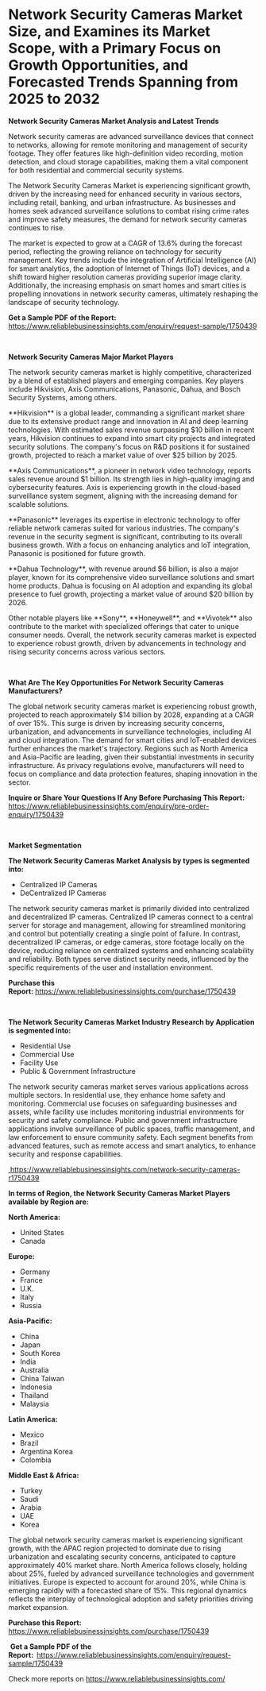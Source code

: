 <p><h1>Network Security Cameras Market Size, and Examines its Market Scope, with a Primary Focus on Growth Opportunities, and Forecasted Trends Spanning from 2025 to 2032</h1></p><p><strong>Network Security Cameras Market Analysis and Latest Trends</strong></p>
<p><p>Network security cameras are advanced surveillance devices that connect to networks, allowing for remote monitoring and management of security footage. They offer features like high-definition video recording, motion detection, and cloud storage capabilities, making them a vital component for both residential and commercial security systems. </p><p>The Network Security Cameras Market is experiencing significant growth, driven by the increasing need for enhanced security in various sectors, including retail, banking, and urban infrastructure. As businesses and homes seek advanced surveillance solutions to combat rising crime rates and improve safety measures, the demand for network security cameras continues to rise. </p><p>The market is expected to grow at a CAGR of 13.6% during the forecast period, reflecting the growing reliance on technology for security management. Key trends include the integration of Artificial Intelligence (AI) for smart analytics, the adoption of Internet of Things (IoT) devices, and a shift toward higher resolution cameras providing superior image clarity. Additionally, the increasing emphasis on smart homes and smart cities is propelling innovations in network security cameras, ultimately reshaping the landscape of security technology.</p></p>
<p><strong>Get a Sample PDF of the Report:&nbsp;</strong> <a href="https://www.reliablebusinessinsights.com/enquiry/request-sample/1750439?utm_campaign=2180&utm_medium=2&utm_source=Github&utm_content=ia&utm_term=04042025&utm_id=network-security-cameras">https://www.reliablebusinessinsights.com/enquiry/request-sample/1750439</a></p>
<p>&nbsp;</p>
<p><strong>Network Security Cameras Major Market Players</strong></p>
<p><p>The network security cameras market is highly competitive, characterized by a blend of established players and emerging companies. Key players include Hikvision, Axis Communications, Panasonic, Dahua, and Bosch Security Systems, among others.</p><p>**Hikvision** is a global leader, commanding a significant market share due to its extensive product range and innovation in AI and deep learning technologies. With estimated sales revenue surpassing $10 billion in recent years, Hikvision continues to expand into smart city projects and integrated security solutions. The company's focus on R&D positions it for sustained growth, projected to reach a market value of over $25 billion by 2025.</p><p>**Axis Communications**, a pioneer in network video technology, reports sales revenue around $1 billion. Its strength lies in high-quality imaging and cybersecurity features. Axis is experiencing growth in the cloud-based surveillance system segment, aligning with the increasing demand for scalable solutions.</p><p>**Panasonic** leverages its expertise in electronic technology to offer reliable network cameras suited for various industries. The company's revenue in the security segment is significant, contributing to its overall business growth. With a focus on enhancing analytics and IoT integration, Panasonic is positioned for future growth.</p><p>**Dahua Technology**, with revenue around $6 billion, is also a major player, known for its comprehensive video surveillance solutions and smart home products. Dahua is focusing on AI adoption and expanding its global presence to fuel growth, projecting a market value of around $20 billion by 2026.</p><p>Other notable players like **Sony**, **Honeywell**, and **Vivotek** also contribute to the market with specialized offerings that cater to unique consumer needs. Overall, the network security cameras market is expected to experience robust growth, driven by advancements in technology and rising security concerns across various sectors.</p></p>
<p>&nbsp;</p>
<p><strong>What Are The Key Opportunities For Network Security Cameras Manufacturers?</strong></p>
<p><p>The global network security cameras market is experiencing robust growth, projected to reach approximately $14 billion by 2028, expanding at a CAGR of over 15%. This surge is driven by increasing security concerns, urbanization, and advancements in surveillance technologies, including AI and cloud integration. The demand for smart cities and IoT-enabled devices further enhances the market's trajectory. Regions such as North America and Asia-Pacific are leading, given their substantial investments in security infrastructure. As privacy regulations evolve, manufacturers will need to focus on compliance and data protection features, shaping innovation in the sector.</p></p>
<p><strong>Inquire or Share Your Questions If Any Before Purchasing This Report:</strong> <a href="https://www.reliablebusinessinsights.com/enquiry/pre-order-enquiry/1750439?utm_campaign=2180&utm_medium=2&utm_source=Github&utm_content=ia&utm_term=04042025&utm_id=network-security-cameras">https://www.reliablebusinessinsights.com/enquiry/pre-order-enquiry/1750439</a></p>
<p>&nbsp;</p>
<p><strong>Market Segmentation</strong></p>
<p><strong>The Network Security Cameras Market Analysis by types is segmented into:</strong></p>
<p><ul><li>Centralized IP Cameras</li><li>DeCentralized IP Cameras</li></ul></p>
<p><p>The network security cameras market is primarily divided into centralized and decentralized IP cameras. Centralized IP cameras connect to a central server for storage and management, allowing for streamlined monitoring and control but potentially creating a single point of failure. In contrast, decentralized IP cameras, or edge cameras, store footage locally on the device, reducing reliance on centralized systems and enhancing scalability and reliability. Both types serve distinct security needs, influenced by the specific requirements of the user and installation environment.</p></p>
<p><strong>Purchase this Report:&nbsp;</strong><a href="https://www.reliablebusinessinsights.com/purchase/1750439?utm_campaign=2180&utm_medium=2&utm_source=Github&utm_content=ia&utm_term=04042025&utm_id=network-security-cameras">https://www.reliablebusinessinsights.com/purchase/1750439</a></p>
<p>&nbsp;</p>
<p><strong>The Network Security Cameras Market Industry Research by Application is segmented into:</strong></p>
<p><ul><li>Residential Use</li><li>Commercial Use</li><li>Facility Use</li><li>Public & Government Infrastructure</li></ul></p>
<p><p>The network security cameras market serves various applications across multiple sectors. In residential use, they enhance home safety and monitoring. Commercial use focuses on safeguarding businesses and assets, while facility use includes monitoring industrial environments for security and safety compliance. Public and government infrastructure applications involve surveillance of public spaces, traffic management, and law enforcement to ensure community safety. Each segment benefits from advanced features, such as remote access and smart analytics, to enhance security and response capabilities.</p></p>
<p><a href="https://www.reliablebusinessinsights.com/network-security-cameras-r1750439?utm_campaign=2180&utm_medium=2&utm_source=Github&utm_content=ia&utm_term=04042025&utm_id=network-security-cameras">&nbsp;https://www.reliablebusinessinsights.com/network-security-cameras-r1750439</a></p>
<p><strong>In terms of Region, the Network Security Cameras Market Players available by Region are:</strong></p>
<p>
    <p> <strong> North America: </strong>
        <ul>
            <li>United States</li>
            <li>Canada</li>
        </ul>
        </p> 
    <p> <strong> Europe: </strong>
        <ul>
            <li>Germany</li>
            <li>France</li>
            <li>U.K.</li>
            <li>Italy</li>
            <li>Russia</li>
        </ul>
        </p> 
    <p> <strong> Asia-Pacific: </strong>
        <ul>
            <li>China</li>
            <li>Japan</li>
            <li>South Korea</li>
            <li>India</li>
            <li>Australia</li>
            <li>China Taiwan</li>
            <li>Indonesia</li>
            <li>Thailand</li>
            <li>Malaysia</li>
        </ul>
        </p> 
    <p> <strong> Latin America: </strong>
        <ul>
            <li>Mexico</li>
            <li>Brazil</li>
            <li>Argentina Korea</li>
            <li>Colombia</li>
        </ul>
        </p> 
    <p> <strong> Middle East & Africa: </strong>
        <ul>
            <li>Turkey</li>
            <li>Saudi</li>
            <li>Arabia</li>
            <li>UAE</li>
            <li>Korea</li>
        </ul>
    </p>
    </p>
<p><p>The global network security cameras market is experiencing significant growth, with the APAC region projected to dominate due to rising urbanization and escalating security concerns, anticipated to capture approximately 40% market share. North America follows closely, holding about 25%, fueled by advanced surveillance technologies and government initiatives. Europe is expected to account for around 20%, while China is emerging rapidly with a forecasted share of 15%. This regional dynamics reflects the interplay of technological adoption and safety priorities driving market expansion.</p></p>
<p><strong>Purchase this Report: </strong><a href="https://www.reliablebusinessinsights.com/purchase/1750439?utm_campaign=2180&utm_medium=2&utm_source=Github&utm_content=ia&utm_term=04042025&utm_id=network-security-cameras">https://www.reliablebusinessinsights.com/purchase/1750439</a></p>
<p>&nbsp;<strong>Get a Sample PDF of the Report:&nbsp;&nbsp;</strong><a href="https://www.reliablebusinessinsights.com/enquiry/request-sample/1750439?utm_campaign=2180&utm_medium=2&utm_source=Github&utm_content=ia&utm_term=04042025&utm_id=network-security-cameras">https://www.reliablebusinessinsights.com/enquiry/request-sample/1750439</a></p>
<p><strong></strong></p>
<p>Check more reports on <a href="https://www.reliablebusinessinsights.com/?utm_campaign=2180&utm_medium=2&utm_source=Github&utm_content=ia&utm_term=04042025&utm_id=network-security-cameras">https://www.reliablebusinessinsights.com/</a></p>
